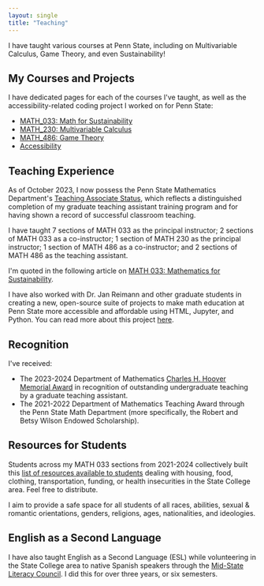 ```yaml
---
layout: single
title: "Teaching"
--- 
```


I have taught various courses at Penn State, including on Multivariable Calculus, Game Theory, and even Sustainability! 

## My Courses and Projects
I have dedicated pages for each of the courses I've taught, as well as the accessibility-related coding project I worked on for Penn State:
- [MATH_033: Math for Sustainability](pages/MATH_033.html)
- [MATH_230: Multivariable Calculus](pages/MATH_230.html)
- [MATH_486: Game Theory](pages/MATH_486.html)
- [Accessibility](pages/Accessibility.html)

## Teaching Experience
As of October 2023, I now possess the Penn State Mathematics Department's [Teaching Associate Status](https://science.psu.edu/math/graduate/teaching-in-math#:~:text=Teaching%20Associate%20Status), which reflects a distinguished completion of my graduate teaching assistant training program and for having shown a record of successful classroom teaching.

I have taught 7 sections of MATH 033 as the principal instructor; 2 sections of MATH 033 as a co-instructor; 1 section of MATH 230 as the principal instructor; 1 section of MATH 486 as a co-instructor; and 2 sections of MATH 486 as the teaching assistant.

I'm quoted in the following article on [MATH 033: Mathematics for Sustainability](https://www.psu.edu/news/eberly-college-science/story/using-sustainability-make-introductory-stem-courses-meaningful/).

I have also worked with Dr. Jan Reimann and other graduate students in creating a new, open-source suite of projects to make math education at Penn State more accessible and affordable using HTML, Jupyter, and Python.  You can read more about this project [here](/projects/pages/Calculus_with_Jupyter.html).

## Recognition

I've received:
- The 2023-2024 Department of Mathematics [Charles H. Hoover Memorial Award](https://arc.net/l/quote/ujzlnxbz) in recognition of outstanding undergraduate teaching by a graduate teaching assistant. 
- The 2021-2022 Department of Mathematics Teaching Award through the Penn State Math Department (more specifically, the Robert and Betsy Wilson Endowed Scholarship).

## Resources for Students
Students across my MATH 033 sections from 2021-2024 collectively built this [list of resources available to students](https://science.psu.edu/math/people/rjf5371#:~:text=link%20to%20a%20list%20of%20resources%20available%20to%20students) dealing with housing, food, clothing, transportation, funding, or health insecurities in the State College area. Feel free to distribute. 

I aim to provide a safe space for all students of all races, abilities, sexual & romantic orientations, genders, religions, ages, nationalities, and ideologies. 

## English as a Second Language
I have also taught English as a Second Language (ESL) while volunteering in the State College area to native Spanish speakers through the [Mid-State Literacy Council](https://www.mid-stateliteracycouncil.org/). I did this for over three years, or six semesters.  